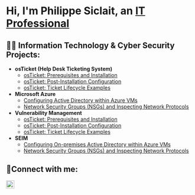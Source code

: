 <h1>Hi, I'm Philippe Siclait, an <a href="https://www.linkedin.com/in/philippe-henry-siclait-6aa54375/">IT Professional</a></h1>

<h2>👨‍💻 Information Technology & Cyber Security Projects:</h2>

- <b>osTicket (Help Desk Ticketing System)</b>
  - [osTicket: Prerequisites and Installation](https://github.com/SiclaitGitHub/osticket-prereqs)
  - [osTicket: Post-Installation Configuration](https://github.com/SiclaitGitHub/post-install-config)
  - [osTicket: Ticket Lifecycle Examples](https://github.com/SiclaitGitHub/ticket-lifecycle)
- <b>Microsoft Azure</b>
  - [Configuring Active Directory within Azure VMs](https://github.com/SiclaitGitHub/configure-ad)
  - [Network Security Groups (NSGs) and Inspecting Network Protocols](https://github.com/SiclaitGitHub/azure-network-protocols)
- <b>Vulnerability Management</b>
  - [osTicket: Prerequisites and Installation](https://github.com/joshmadakorcc/osticket-prereqs)
  - [osTicket: Post-Installation Configuration](https://github.com/joshmadakorcc/post-install-config)
  - [osTicket: Ticket Lifecycle Examples](https://github.com/joshmadakorcc/ticket-lifecycle)
- <b>SEIM</b>
  - [Configuring On-premises Active Directory within Azure VMs](https://github.com/joshmadakorcc/configure-ad)
  - [Network Security Groups (NSGs) and Inspecting Network Protocols](https://github.com/joshmadakorcc/azure-network-protocols)


<h2>🤳Connect with me:</h2>

[<img align="left" alt="Philippe Siclait | LinkedIn" width="22px" src="https://cdn.jsdelivr.net/npm/simple-icons@v3/icons/linkedin.svg" />][linkedin]

[linkedin]: https://www.linkedin.com/in/philippe-henry-siclait-6aa54375/

